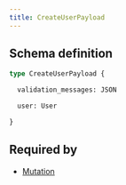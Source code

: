 ```yaml
---
title: CreateUserPayload
---
```




## Schema definition
```graphql
type CreateUserPayload {

  validation_messages: JSON 

  user: User 

}
```
## Required by
* [Mutation](graphql/schema/mutation.md)
